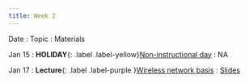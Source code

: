 ```yaml
---
title: Week 2
---
```


Date
: Topic
  : Materials

Jan 15
: **HOLIDAY**{: .label .label-yellow}[Non-instructional day](#)
  : NA

Jan 17
: **Lecture**{: .label .label-purple }[Wireless network basis](#)
  : [Slides](https://docs.google.com/presentation/d/1TFPMWzLnNCqiHpbyUjVbtXQ-OpjzikCulDrnZ9yzGXU/edit?usp=sharing)


